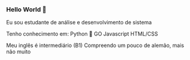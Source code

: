 ### Hello World 👋

Eu sou estudante de análise e desenvolvimento de sistema

Tenho conhecimento em:
  Python 🐍
  GO
  Javascript 
  HTML/CSS 
  
Meu inglês é intermediário (B1)
Compreendo um pouco de alemão, mais não muito

<!--
**SantosPereira/SantosPereira** is a ✨ _special_ ✨ repository because its `README.md` (this file) appears on your GitHub profile.

Here are some ideas to get you started:

- 🔭 I’m currently working on ...
- 🌱 I’m currently learning ...
- 👯 I’m looking to collaborate on ...
- 🤔 I’m looking for help with ...
- 💬 Ask me about ...
- 📫 How to reach me: ...
- 😄 Pronouns: ...
- ⚡ Fun fact: ...
-->
